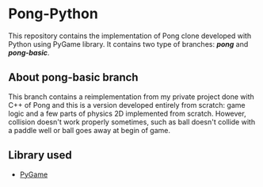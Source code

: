 # Pong-Python
This repository contains the implementation of Pong clone developed with Python using PyGame library.
It contains two type of branches: ***pong*** and ***pong-basic***.

## About pong-basic branch
This branch contains a reimplementation from my private project done with C++ of Pong and this is a version developed entirely from scratch: 
game logic and a few parts of physics 2D implemented from scratch. However, collision doesn't work properly sometimes, 
such as ball doesn't collide with a paddle well or ball goes away at begin of game.

## Library used
- [PyGame](https://www.pygame.org/)

